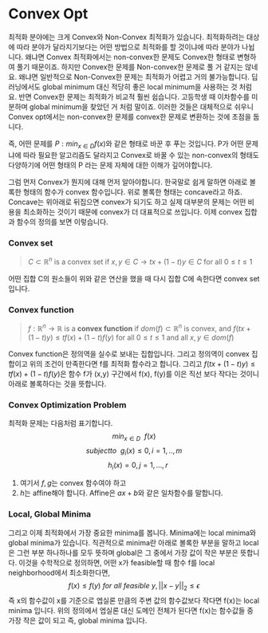 # Convex Opt
최적화 분야에는 크게 Convex와 Non-Convex 최적화가 있습니다. 최적화하려는 대상에 따라 분야가 달라지기보다는 어떤 방법으로 최적화를 할 것이냐에 따라 분야가 나뉩니다. 왜냐면 Convex 최적화에서는 non-convex한 문제도 Convex한 형태로 변형하여 풀기 때문이죠. 하지만 Convex한 문제를 Non-convex한 문제로 풀 거 같지는 않네요. 왜냐면 일반적으로 Non-Convex한 문제는 최적화가 어렵고 거의 불가능합니다. 딥러닝에서도 global minimum 대신 적당히 좋은 local minimum을 사용하는 것 처럼요. 반면 Convex한 문제는 최적화가 비교적 훨씬 쉽습니다. 고등학생 때 이차함수를 미분하며 global minimum을 찾았던 거 처럼 말이죠. 이러한 것들은 대체적으로 쉬우니 Convex opt에서는 non-convex한 문제를 convex한 문제로 변환하는 것에 초점을 둡니다.

즉, 어떤 문제를 $P:min_{x \in D} f(x)$와 같은 형태로 바꾼 후 푸는 것입니다. P가 어떤 문제냐에 따라 필요한 알고리즘도 달라지고 Convex로 바꿀 수 있는 non-convex의 형태도 다양하기에 어떤 형태의 P 라는 문제 자체에 대한 이해가 깊어야합니다.

그럼 먼저 Convex가 뭔지에 대해 먼저 알아야합니다. 한국말로 쉽게 말하면 아래로 볼록한 형태의 함수가 convex 함수입니다. 위로 볼록한 형태는 concave라고 하죠. Concave는 위아래로 뒤집으면 convex가 되기도 하고 실제 대부분의 문제는 어떤 비용을 최소화하는 것이기 때문에 convex가 더 대표적으로 쓰입니다.
이제 convex 집합과 함수의 정의를 보면 이렇습니다.

### Convex set
>$C \subset \mathbb{R}^{n}$ is a convex set if $x,y \in C \rightarrow tx+(1-t)y \in C$ for all $0 \leq t \leq 1$

어떤 집합 C의 원소들이 위와 같은 연산을 했을 때 다시 집합 C에 속한다면 convex set입니다.
### Convex function

>$f : \mathbb{R}^{n} \rightarrow \mathbb{R}$ is a **convex function** if $dom(f) \subset \mathbb{R}^{n}$ is convex, and $f(tx + (1-t)y) \leq t f(x) + (1-t)f(y)$ for all $0 \leq t \leq 1$ and all $x,y \in dom(f)$

Convex function은 정의역을 실수로 보내는 집합입니다. 그리고 정의역이 convex 집합이고  위의 조건이 만족한다면 f를 최적화 함수라고 합니다. 그리고 $f(tx + (1-t)y) \leq t f(x) + (1-t)f(y)$은 함수 f가 (x,y) 구간에서 f(x), f(y)를 이은 직선 보다 작다는 것이니 아래로 볼록하다는 것을 뜻합니다.

### Convex Optimization Problem

최적화 문제는 다음처럼 표기합니다.
$$min_{x \in D} ~~ f(x)$$
$$subject to ~~ g_{i}(x) \leq 0 , i=1,..,m$$
$$~~ ~~ h_{i}(x) = 0 , j=1,...,r$$
1. 여기서 $f, g$는 convex 함수여야 하고
2. $h$는 affine해야 합니다. Affine은 $ax+b$와 같은 일차함수를 말합니다.

### Local, Global Minima

그리고 이제 최적화에서 가장 중요한 minima를 봅니다. Minima에는 local minima와 global minima가 있습니다. 직관적으로 minima란 아래로 볼록한 부분을 말하고 local은 그런 부분 하나하나를 모두 뜻하며 global은 그 중에서 가장 값이 작은 부분은 뜻합니다. 이것을 수학적으로 정의하면,
어떤 x가 feasible할 때 함수 f를 local neighborhood에서 최소화한다면, $$f(x) \leq f(y) ~ for ~ all ~ feasible~y, ||x-y||_{2} \leq \epsilon$$
즉 x의 함수값이 x를 기준으로 엡실론 만큼의 주변 값의 함수값보다 작다면 f(x)는 local minima 입니다.
위의 정의에서 엡실론 대신 도메인 전체가 된다면 f(x)는 함수값들 중 가장 작은 값이 되고 즉, global minima 입니다.
